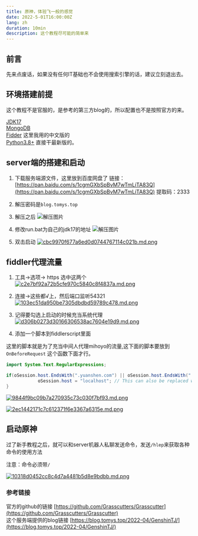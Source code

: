 ```yaml
---
title: 原神，体验飞一般的感觉
date: 2022-5-01T16:00:00Z
lang: zh
duration: 10min
description: 这个教程尽可能的简单来
---
```



## 前言

先来点废话，如果没有任何IT基础也不会使用搜索引擎的话，建议立刻退出去。

## 环境搭建前提

这个教程不是官服的，是参考的第三方blog的，所以配置也不是按照官方的来。

[JDK17](https://www.oracle.com/java/technologies/downloads/#jdk17-windows) <br>
[MongoDB](https://www.runoob.com/mongodb/mongodb-window-install.html) <br>
[Fidder](http://www.downza.cn/soft/234727.html) 这里我用的中文版的 <br>
[Python3.8+](https://www.python.org/downloads/) 直接干最新版的。

## server端的搭建和启动

1. 下载服务端源文件，这里放到百度网盘了
链接：[https://pan.baidu.com/s/1cgmGXbSpBvM7wTmLiTA83Q](https://pan.baidu.com/s/1cgmGXbSpBvM7wTmLiTA83Q)
提取码：2333

2. 解压密码是`blog.tomys.top`

3. 解压之后 ![解压图片](https://img.gejiba.com/images/dce2f5279b95c0b62cbf81a88fa79e97.png)

4. 修改run.bat为自己的jdk17的地址 ![解压图片](https://img.gejiba.com/images/03d4575c4a548ea0dca3cb0c624c2712.png)

5. 双击启动 [![cbc9970f677a6ed0d0744767114c021b.md.png](https://img.gejiba.com/images/cbc9970f677a6ed0d0744767114c021b.md.png)](https://img.gejiba.com/image/M5Z3s)

## fiddler代理流量

1. 工具->选项-> https 选中这两个 [![c2e7bf92a72b5cfe970c5840c8f4837a.md.png](https://img.gejiba.com/images/c2e7bf92a72b5cfe970c5840c8f4837a.md.png)](https://img.gejiba.com/image/M5h9i)

2. 连接->这些都√上，然后端口监听54321 [![103ec51da950be7305dbdbd59789c478.md.png](https://img.gejiba.com/images/103ec51da950be7305dbdbd59789c478.md.png)](https://img.gejiba.com/image/M5rL1)

3. 记得要勾选上启动的时候充当系统代理 [![d306b0273d30166306538ac7604e19d9.md.png](https://img.gejiba.com/images/d306b0273d30166306538ac7604e19d9.md.png)](https://img.gejiba.com/image/M5zlz)

4. 添加一个脚本到fiddlerscript里面

这里的脚本就是为了充当中间人代理mihoyo的流量,这下面的脚本要放到 `OnBeforeRequest` 这个函数下面才行。

```java
import System.Text.RegularExpressions;
```

```java
if(oSession.host.EndsWith(".yuanshen.com") || oSession.host.EndsWith(".hoyoverse.com") || oSession.host.EndsWith(".mihoyo.com")) {
            oSession.host = "localhost"; // This can also be replaced with another IP address.
}
```

[![9844f9bc09b7a270935c73c030f7bf93.md.png](https://img.gejiba.com/images/9844f9bc09b7a270935c73c030f7bf93.md.png)](https://img.gejiba.com/image/M5kI5)

[![2ec1442171c7c612371f6e3367a6315e.md.png](https://img.gejiba.com/images/2ec1442171c7c612371f6e3367a6315e.md.png)](https://img.gejiba.com/image/M5big)

## 启动原神

过了新手教程之后，就可以和server机器人私聊发送命令，发送`/hlep`来获取各种命令的使用方法

注意：命令必须带`/`

[![10318d0452cc8c4d7a4481b5d8e9bdbb.md.png](https://img.gejiba.com/images/10318d0452cc8c4d7a4481b5d8e9bdbb.md.png)](https://img.gejiba.com/image/M5Hby)

### 参考链接

官方的github的链接 [https://github.com/Grasscutters/Grasscutter](https://github.com/Grasscutters/Grasscutter) <br>
这个服务端提供的blog链接 [https://blog.tomys.top/2022-04/GenshinTJ/](https://blog.tomys.top/2022-04/GenshinTJ/)
